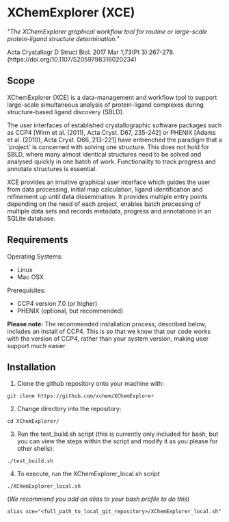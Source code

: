 # XChemExplorer (XCE)
<i> "The XChemExplorer graphical workflow tool for routine or large-scale protein-ligand structure determination." </i>
<p>Acta Crystallogr D Struct Biol. 2017 Mar 1;73(Pt 3):267-278. (https://doi.org/10.1107/S2059798316020234)</p> 

## Scope 

XChemExplorer (XCE) is a data-management and workflow tool to support large-scale simultaneous analysis of protein-ligand complexes during structure-based ligand discovery (SBLD). 

The user interfaces of established crystallographic software packages such as CCP4 [Winn et al. (2011), Acta Cryst. D67, 235-242] or PHENIX [Adams et al. (2010), Acta Cryst. D66, 213-221] have entrenched the paradigm that a `project' is concerned with solving one structure. This does not hold for SBLD, where many almost identical structures need to be solved and analysed quickly in one batch of work. Functionality to track progress and annotate structures is essential. 

XCE provides an intuitive graphical user interface which guides the user from data processing, initial map calculation, ligand identification and refinement up until data dissemination. It provides multiple entry points depending on the need of each project, enables batch processing of multiple data sets and records metadata, progress and annotations in an SQLite database. 

## Requirements
Operating Systems:
- Linux
- Mac OSX

Prerequisites:
- CCP4 version 7.0 (or higher)
- PHENIX (optional, but recommended)

<b>Please note:</b> The recommended installation process, described below, includes an install of CCP4. This is so that we know that our code works with the version of CCP4, rather than your system version, making user support much easier

## Installation
1. Clone the github repository onto your machine with:
```
git clone https://github.com/xchem/XChemExplorer
```

2. Change directory into the repository:
```
cd XChemExplorer/
```

3. Run the test_build.sh script (this is currently only included for bash, but you can view the steps within the script and modify it as you please for other shells):
```
./test_build.sh
```

4. To execute, run the XChemExplorer_local.sh script
```
./XChemExplorer_local.sh
```

(<i>We recommend you add an alias to your bash profile to do this</i>)
```
alias xce="<full_path_to_local_git_repository>/XChemExplorer_local.sh"
```


